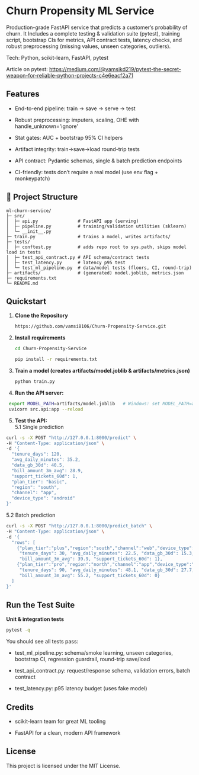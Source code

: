 # Churn Propensity ML Service
Production-grade FastAPI service that predicts a customer’s probability of churn. It Includes a complete testing & validation suite (pytest), training script, bootstrap CIs for metrics, API contract tests, latency checks, and robust preprocessing (missing values, unseen categories, outliers).

Tech: Python, scikit-learn, FastAPI, pytest

Article on pytest: https://medium.com/@vamsikd219/pytest-the-secret-weapon-for-reliable-python-projects-c4e6eacf2a71

## Features

- End-to-end pipeline: train → save → serve → test

- Robust preprocessing: imputers, scaling, OHE with handle_unknown='ignore'

- Stat gates: AUC + bootstrap 95% CI helpers

- Artifact integrity: train→save→load round-trip tests

- API contract: Pydantic schemas, single & batch prediction endpoints

- CI-friendly: tests don’t require a real model (use env flag + monkeypatch)

## 📁 Project Structure

```text
ml-churn-service/
├─ src/
│  ├─ api.py               # FastAPI app (serving)
│  ├─ pipeline.py          # training/validation utilities (sklearn)
│  └─ __init__.py
├─ train.py                # trains a model, writes artifacts/
├─ tests/
│  ├─ conftest.py          # adds repo root to sys.path, skips model load in tests
│  ├─ test_api_contract.py # API schema/contract tests
│  ├─ test_latency.py      # latency p95 test
│  └─ test_ml_pipeline.py  # data/model tests (floors, CI, round-trip)
├─ artifacts/              # (generated) model.joblib, metrics.json
├─ requirements.txt
└─ README.md
```

## Quickstart
1. **Clone the Repository**

   ```bash
   https://github.com/vamsi8106/Churn-Propensity-Service.git
   ```
2. **Install requirements**
    ```bash
    cd Churn-Propensity-Service
    ```
    ```bash
    pip install -r requirements.txt
    ```

3. **Train a model (creates artifacts/model.joblib & artifacts/metrics.json)**

    ```bash
    python train.py
    ```

4. **Run the API server:**

  ```bash
   export MODEL_PATH=artifacts/model.joblib   # Windows: set MODEL_PATH=artifacts\model.joblib
   uvicorn src.api:app --reload 
  ```
5. **Test the API:**  
   5.1 Single prediction
   
  ```bash
  curl -s -X POST "http://127.0.0.1:8000/predict" \
  -H "Content-Type: application/json" \
  -d '{
    "tenure_days": 120,
    "avg_daily_minutes": 35.2,
    "data_gb_30d": 40.5,
    "bill_amount_3m_avg": 28.9,
    "support_tickets_60d": 1,
    "plan_tier": "basic",
    "region": "south",
    "channel": "app",
    "device_type": "android"
  }'

 ```

  5.2 Batch prediction
   
  ```bash
  curl -s -X POST "http://127.0.0.1:8000/predict_batch" \
  -H "Content-Type: application/json" \
  -d '{
    "rows": [
      {"plan_tier":"plus","region":"south","channel":"web","device_type":"android",
       "tenure_days": 30, "avg_daily_minutes": 22.5, "data_gb_30d": 15.3,
       "bill_amount_3m_avg": 39.9, "support_tickets_60d": 1},
      {"plan_tier":"pro","region":"north","channel":"app","device_type":"ios",
       "tenure_days": 90, "avg_daily_minutes": 48.1, "data_gb_30d": 27.7,
       "bill_amount_3m_avg": 55.2, "support_tickets_60d": 0}
    ]
  }'

 ```

## Run the Test Suite
 **Unit & integration tests**
   ```bash
  pytest -q
 ```
You should see all tests pass:

- test_ml_pipeline.py: schema/smoke learning, unseen categories, bootstrap CI, regression guardrail, round-trip save/load

- test_api_contract.py: request/response schema, validation errors, batch contract

- test_latency.py: p95 latency budget (uses fake model)

 
## Credits

- scikit-learn team for great ML tooling

- FastAPI for a clean, modern API framework
## License

This project is licensed under the MIT License.



